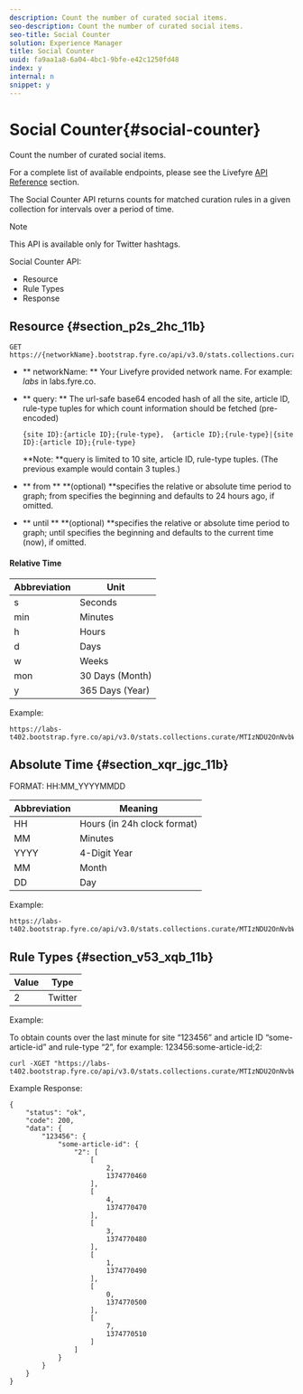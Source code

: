```yaml
---
description: Count the number of curated social items.
seo-description: Count the number of curated social items.
seo-title: Social Counter
solution: Experience Manager
title: Social Counter
uuid: fa9aa1a8-6a04-4bc1-9bfe-e42c1250fd48
index: y
internal: n
snippet: y
---
```


# Social Counter{#social-counter}

Count the number of curated social items.

For a complete list of available endpoints, please see the Livefyre [API Reference](http://livefyre-devhub-production.herokuapp.com/developers/api-reference/) section.

The Social Counter API returns counts for matched curation rules in a given collection for intervals over a period of time.

>[!NOTE]
>
>This API is available only for Twitter hashtags.

Social Counter API:

* Resource
* Rule Types
* Response

## Resource {#section_p2s_2hc_11b}

```
GET https://{networkName}.bootstrap.fyre.co/api/v3.0/stats.collections.curate/{query}.json
```

* ** networkName: ** Your Livefyre provided network name. For example: *labs* in labs.fyre.co.

* ** query: ** The url-safe base64 encoded hash of all the site, article ID, rule-type tuples for which count information should be fetched (pre-encoded)

  ```
  {site ID}:{article ID};{rule-type},  {article ID};{rule-type}|{site ID}:{article ID};{rule-type}
  ```

  **Note: **query is limited to 10 site, article ID, rule-type tuples. (The previous example would contain 3 tuples.)

* ** from ** **(optional) **specifies the relative or absolute time period to graph; from specifies the beginning and defaults to 24 hours ago, if omitted.

* ** until ** **(optional) **specifies the relative or absolute time period to graph; until specifies the beginning and defaults to the current time (now), if omitted.

#### Relative Time
|  Abbreviation  | Unit  |
|---|---|
|  s  | Seconds  |
|  min  | Minutes  |
|  h  | Hours  |
|  d  | Days  |
|  w  | Weeks  |
|  mon  | 30 Days (Month)  |
|  y  | 365 Days (Year)  |

Example:

```
https://labs-t402.bootstrap.fyre.co/api/v3.0/stats.collections.curate/MTIzNDU2OnNvbWUtYXJ0aWNsZS1pZDsy.json&from=-7d&until=-6d
```

## Absolute Time {#section_xqr_jgc_11b}

FORMAT: HH:MM_YYYYMMDD

|  Abbreviation  | Meaning  |
|---|---|
|  HH  | Hours (in 24h clock format)  |
|  MM  | Minutes  |
|  YYYY  | 4-Digit Year  |
|  MM  | Month  |
|  DD  | Day  |

Example:

```
https://labs-t402.bootstrap.fyre.co/api/v3.0/stats.collections.curate/MTIzNDU2OnNvbWUtYXJ0aWNsZS1pZDsy.json&from=04:00_20130709 

```

## Rule Types {#section_v53_xqb_11b}

|  Value  | Type  |
|---|---|
|  2  | Twitter  |

Example:

To obtain counts over the last minute for site “123456” and article ID “some-article-id” and rule-type “2”, for example: 123456:some-article-id;2:

```
curl -XGET "https://labs-t402.bootstrap.fyre.co/api/v3.0/stats.collections.curate/MTIzNDU2OnNvbWUtYXJ0aWNsZS1pZDsy.json&from=-1min" 

```

Example Response:

```
{ 
    "status": "ok", 
    "code": 200, 
    "data": { 
        "123456": { 
            "some-article-id": { 
                "2": [ 
                    [ 
                        2, 
                        1374770460 
                    ], 
                    [ 
                        4, 
                        1374770470 
                    ], 
                    [ 
                        3, 
                        1374770480 
                    ], 
                    [ 
                        1, 
                        1374770490 
                    ], 
                    [ 
                        0, 
                        1374770500 
                    ], 
                    [ 
                        7, 
                        1374770510 
                    ] 
                ] 
            } 
        } 
    } 
}
```

